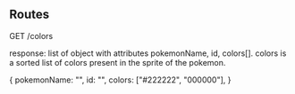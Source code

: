 ## Routes

GET /colors

response: list of object with attributes pokemonName, id, colors[].
colors is a sorted list of colors present in the sprite of the pokemon.

{
    pokemonName: "",
    id: "",
    colors: ["#222222", "000000"],
}
